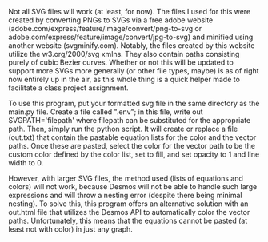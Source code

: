 Not all SVG files will work (at least, for now). The files I used for this were created by converting PNGs to SVGs via a free adobe website (adobe.com/express/feature/image/convert/png-to-svg or adobe.com/express/feature/image/convert/jpg-to-svg) and minified using another website (svgminify.com). Notably, the files created by this website utilize the w3.org/2000/svg xmlns. They also contain paths consisting purely of cubic Bezier curves. Whether or not this will be updated to support more SVGs more generally (or other file types, maybe) is as of right now entirely up in the air, as this whole thing is a quick helper made to facilitate a class project assignment.

To use this program, put your formatted svg file in the same directory as the main.py file. Create a file called ".env"; in this file, write out SVGPATH='filepath' where filepath can be substituted for the appropriate path. Then, simply run the python script. It will create or replace a file (out.txt) that contain the pastable equation lists for the color and the vector paths. Once these are pasted, select the color for the vector path to be the custom color defined by the color list, set to fill, and set opacity to 1 and line width to 0.

However, with larger SVG files, the method used (lists of equations and colors) will not work, because Desmos will not be able to handle such large expressions and will throw a nesting error (despite there being minimal nesting). To solve this, this program offers an alternative solution with an out.html file that utilizes the Desmos API to automatically color the vector paths. Unfortunately, this means that the equations cannot be pasted (at least not with color) in just any graph.